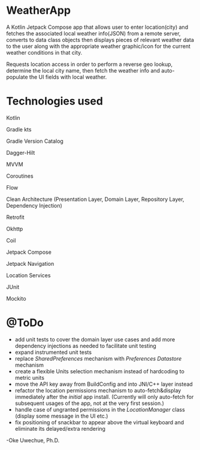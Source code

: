 # WeatherApp
A Kotlin Jetpack Compose app that allows user to enter location(city) and fetches the associated local weather info(JSON) from a remote
server, converts to data class objects then displays pieces of relevant weather data to the user along with the appropriate weather graphic/icon for the
current weather conditions in that city.

Requests location access in order to perform a reverse geo lookup, determine the local city name, then fetch the weather info and
auto-populate the UI fields with local weather.

# Technologies used
Kotlin

Gradle kts

Gradle Version Catalog

Dagger-Hilt

MVVM

Coroutines

Flow

Clean Architecture (Presentation Layer, Domain Layer, Repository Layer, Dependency Injection)

Retrofit

Okhttp

Coil

Jetpack Compose

Jetpack Navigation

Location Services

JUnit

Mockito


# @ToDo
- add unit tests to cover the domain layer use cases and add more dependency injections as needed to facilitate unit testing
- expand instrumented unit tests 
- replace *SharedPreferences* mechanism with *Preferences Datastore* mechanism
- create a flexible Units selection mechanism instead of hardcoding to metric units
- move the API key away from BuildConfig and into JNI/C++ layer instead
- refactor the location permissions mechanism to auto-fetch&display immediately after the *initial* app install. (Currently will only auto-fetch for subsequent usages of the app, not at the very first session.)
- handle case of ungranted permissions in the *LocationManager* class (display some message in the UI etc.)
- fix positioning of snackbar to appear above the virtual keyboard and eliminate its delayed/extra rendering


-Oke Uwechue, Ph.D.
